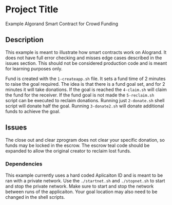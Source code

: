 # Project Title

Example Algorand Smart Contract for Crowd Funding

## Description
This example is meant to illustrate how smart contracts work on Alogrand. It does not have full error checking and misses edge cases described in the issues section. This should not be considered production code and is meant for learning purposes only.

Fund is created with the `1-createapp.sh` file. It sets a fund time of 2 minutes to raise the goal required.
The idea is that there is a fund goal set, and for 2 minutes it will take donations. If the goal is reached the `4-claim.sh` will claim the fund for the receiver. If the fund goal is not made the `5-reclaim.sh` script can be executed to reclaim donations. Running just `2-donate.sh` shell script will donate half the goal. Running `3-donate2.sh` will donate additional funds to achieve the goal.

## Issues
The close out and clear zprogram does not clear your specific donation, so funds may be locked in the escrow. The escrow teal code should be expanded to allow the original creator to reclaim lost funds.

### Dependencies
This example currently uses a hard coded Aplicaiton ID and is meant to be ran with a private network. Use the `./startnet.sh` and `./stopnet.sh` to start and stop the private network. Make sure to start and stop the network between runs of the applicaiton. Your goal location may also need to be changed in the shell scripts.
